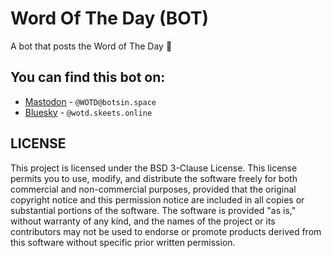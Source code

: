 # Word Of The Day (BOT)
A bot that posts the Word of The Day 📕

## You can find this bot on:
- [Mastodon](https://botsin.space/@WOTD) - ```@WOTD@botsin.space```
- [Bluesky](https://bsky.app/profile/did:plc:sulvqvqeu4diey3exan65emu) - ```@wotd.skeets.online```

## LICENSE
This project is licensed under the BSD 3-Clause License. This license permits you to use, modify, and distribute the software freely for both commercial and non-commercial purposes, provided that the original copyright notice and this permission notice are included in all copies or substantial portions of the software. The software is provided "as is," without warranty of any kind, and the names of the project or its contributors may not be used to endorse or promote products derived from this software without specific prior written permission.